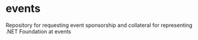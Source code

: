 # events
Repository for requesting event sponsorship and collateral for representing .NET Foundation at events
